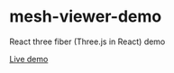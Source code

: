 # mesh-viewer-demo
React three fiber (Three.js in React) demo 

[Live demo](https://lsand.dev/mesh-viewer-demo/)
